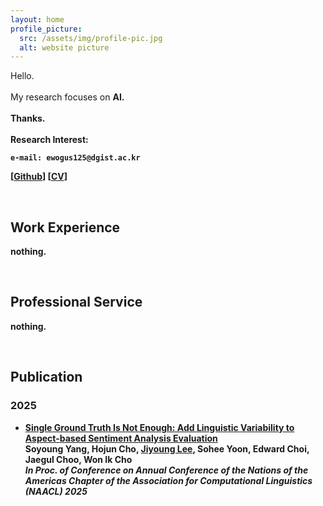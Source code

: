 ```yaml
---
layout: home
profile_picture:
  src: /assets/img/profile-pic.jpg
  alt: website picture
---
```


<p>
  Hello.
  <br />
  <br />
    My research focuses on <b>AI<b>.
    <br/>
    <br/>
    Thanks.
    <br/>
    <br/>
    Research Interest: 
    <br/>

    e-mail: ewogus125@dgist.ac.kr
</p>


[<a href="https://github.com/monkcat">Github</a>] [<a href="https://monkcat.github.io/assets/CV.pdf">CV</a>]

&nbsp;

<p>
<h2> <strong>Work Experience</strong></h2>
</p>
nothing.

&nbsp;

<p>
<h2> <strong>Professional Service</strong></h2>
</p>
nothing.

&nbsp;

<p>
<h2> <strong>Publication</strong></h2>
</p>
<p>
<h3> <strong>2025</strong></h3>
</p>
<p>
    <ul>
    <li>
        <a href="https://arxiv.org/abs/2410.09807">Single Ground Truth Is Not Enough: Add Linguistic Variability to Aspect-based Sentiment Analysis Evaluation</a>
        <br />
        Soyoung Yang, Hojun Cho, <b><u>Jiyoung Lee</u></b>, Sohee Yoon, Edward Choi, Jaegul Choo, Won Ik Cho
        <br />
        <i>In Proc. of Conference on Annual Conference of the Nations of the Americas Chapter of the Association for Computational Linguistics (NAACL) 2025</i>
        <br />
        </li>
</ul>
</p>


